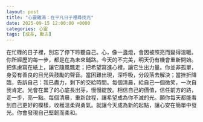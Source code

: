 ```yaml
---
layout: post
title: "心靈雞湯：在平凡日子裡尋找光"
date: 2025-09-15 12:00:00 +0000
categories: 心靈
tags: [成長, 勵志]
---
```


在忙碌的日子裡，別忘了停下聆聽自己。心，像一盞燈，會因被照亮而變得溫暖。你所經歷的每一步，都是在為未來鋪路。今天的不完美，明天仍有機會重新開始。把焦慮寫在紙上，讓它隨風飄走；把希望寫進心裡，讓它生出力量。你並非孤單，身旁有善良的目光與鼓勵的聲音。當困難出現，深呼吸，分段落去解決；當挫折降臨，告訴自己：我已盡力，剩下的交給時間。每個清晨，給自己一個微笑，一次自我肯定。光會在累了的心底長出芽，慢慢綻放。相信自己的價值，信任前方的路，走一步，亮一點。每個清晨，重新啟程，讓希望成為你不滅的光。願你每天都能看到自己更好的模樣，收穫溫柔與勇氣。就讓今天成為新的起點，讓心安在簡單中發光。你會發現自己堅韌而柔和。